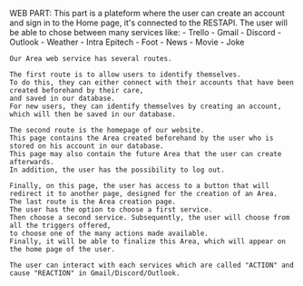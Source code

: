 WEB PART:
    This part is a plateform where the user can create an account and sign in to the Home page, it's connected to the RESTAPI.
    The user will be able to chose between many services like:
        - Trello
        - Gmail
        - Discord
        - Outlook
        - Weather
        - Intra Epitech
        - Foot
        - News
        - Movie
        - Joke

    Our Area web service has several routes.

    The first route is to allow users to identify themselves.
    To do this, they can either connect with their accounts that have been created beforehand by their care,
    and saved in our database.
    For new users, they can identify themselves by creating an account,
    which will then be saved in our database.

    The second route is the homepage of our website.
    This page contains the Area created beforehand by the user who is stored on his account in our database.
    This page may also contain the future Area that the user can create afterwards.
    In addition, the user has the possibility to log out.

    Finally, on this page, the user has access to a button that will redirect it to another page, designed for the creation of an Area.
    The last route is the Area creation page.
    The user has the option to choose a first service.
    Then choose a second service. Subsequently, the user will choose from all the triggers offered,
    to choose one of the many actions made available.
    Finally, it will be able to finalize this Area, which will appear on the home page of the user.

    The user can interact with each services which are called "ACTION" and cause "REACTION" in Gmail/Discord/Outlook.